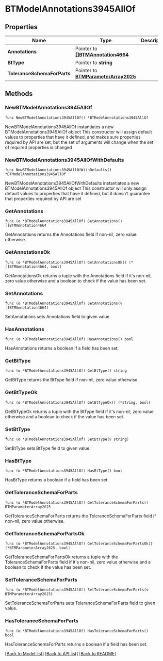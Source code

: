 # BTModelAnnotations3945AllOf

## Properties

Name | Type | Description | Notes
------------ | ------------- | ------------- | -------------
**Annotations** | Pointer to [**[]BTMAnnotation4664**](BTMAnnotation4664.md) |  | [optional] 
**BtType** | Pointer to **string** |  | [optional] 
**ToleranceSchemaForParts** | Pointer to [**BTMParameterArray2025**](BTMParameterArray2025.md) |  | [optional] 

## Methods

### NewBTModelAnnotations3945AllOf

`func NewBTModelAnnotations3945AllOf() *BTModelAnnotations3945AllOf`

NewBTModelAnnotations3945AllOf instantiates a new BTModelAnnotations3945AllOf object
This constructor will assign default values to properties that have it defined,
and makes sure properties required by API are set, but the set of arguments
will change when the set of required properties is changed

### NewBTModelAnnotations3945AllOfWithDefaults

`func NewBTModelAnnotations3945AllOfWithDefaults() *BTModelAnnotations3945AllOf`

NewBTModelAnnotations3945AllOfWithDefaults instantiates a new BTModelAnnotations3945AllOf object
This constructor will only assign default values to properties that have it defined,
but it doesn't guarantee that properties required by API are set

### GetAnnotations

`func (o *BTModelAnnotations3945AllOf) GetAnnotations() []BTMAnnotation4664`

GetAnnotations returns the Annotations field if non-nil, zero value otherwise.

### GetAnnotationsOk

`func (o *BTModelAnnotations3945AllOf) GetAnnotationsOk() (*[]BTMAnnotation4664, bool)`

GetAnnotationsOk returns a tuple with the Annotations field if it's non-nil, zero value otherwise
and a boolean to check if the value has been set.

### SetAnnotations

`func (o *BTModelAnnotations3945AllOf) SetAnnotations(v []BTMAnnotation4664)`

SetAnnotations sets Annotations field to given value.

### HasAnnotations

`func (o *BTModelAnnotations3945AllOf) HasAnnotations() bool`

HasAnnotations returns a boolean if a field has been set.

### GetBtType

`func (o *BTModelAnnotations3945AllOf) GetBtType() string`

GetBtType returns the BtType field if non-nil, zero value otherwise.

### GetBtTypeOk

`func (o *BTModelAnnotations3945AllOf) GetBtTypeOk() (*string, bool)`

GetBtTypeOk returns a tuple with the BtType field if it's non-nil, zero value otherwise
and a boolean to check if the value has been set.

### SetBtType

`func (o *BTModelAnnotations3945AllOf) SetBtType(v string)`

SetBtType sets BtType field to given value.

### HasBtType

`func (o *BTModelAnnotations3945AllOf) HasBtType() bool`

HasBtType returns a boolean if a field has been set.

### GetToleranceSchemaForParts

`func (o *BTModelAnnotations3945AllOf) GetToleranceSchemaForParts() BTMParameterArray2025`

GetToleranceSchemaForParts returns the ToleranceSchemaForParts field if non-nil, zero value otherwise.

### GetToleranceSchemaForPartsOk

`func (o *BTModelAnnotations3945AllOf) GetToleranceSchemaForPartsOk() (*BTMParameterArray2025, bool)`

GetToleranceSchemaForPartsOk returns a tuple with the ToleranceSchemaForParts field if it's non-nil, zero value otherwise
and a boolean to check if the value has been set.

### SetToleranceSchemaForParts

`func (o *BTModelAnnotations3945AllOf) SetToleranceSchemaForParts(v BTMParameterArray2025)`

SetToleranceSchemaForParts sets ToleranceSchemaForParts field to given value.

### HasToleranceSchemaForParts

`func (o *BTModelAnnotations3945AllOf) HasToleranceSchemaForParts() bool`

HasToleranceSchemaForParts returns a boolean if a field has been set.


[[Back to Model list]](../README.md#documentation-for-models) [[Back to API list]](../README.md#documentation-for-api-endpoints) [[Back to README]](../README.md)



